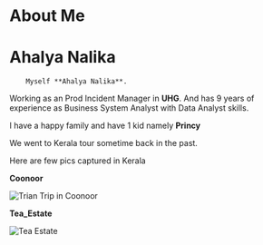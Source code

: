 #           About Me

#      **Ahalya Nalika**

        Myself **Ahalya Nalika**.  

Working as an Prod Incident Manager in **UHG**. And has 9 years of experience as Business System Analyst with Data Analyst skills. 

I have a happy family and have 1 kid namely **Princy**

We went to Kerala tour sometime back in the past.

Here are few pics captured in Kerala

**Coonoor**     

![Trian Trip in Coonoor](Coonoor.jpg)

**Tea_Estate**     

![Tea Estate](Tea_Estate.jpg)





